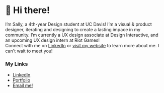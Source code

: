 <h1>👋 Hi there!</h1>
<p>I’m Sally, a 4th-year Design student at UC Davis! I’m a visual & product designer, iterating and designing to create a lasting impace in my community. I’m currently a UX design associate at Design Interactive, and an upcoming UX design intern at Riot Games!<br>Connect with me on <a href="https://linkedin.com/in/shjkim/">LinkedIn</a> or <a href="https://kongee.info">visit my website</a> to learn more about me. I can't wait to meet you!</p>
<h3>My Links</h3>
<ul>
  <li><a href="https://linkedin.com/in/shjkim/">LinkedIn</a></li>
  <li><a href="https://kongee.info/">Portfolio</a></li>
  <li><a href="mailto:sallykim0929@gmail.com">Email me!</a></li>
</ul>

<!---
kongee-illust/kongee-illust is a ✨ special ✨ repository because its `README.md` (this file) appears on your GitHub profile.
You can click the Preview link to take a look at your changes.
--->

